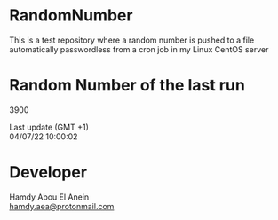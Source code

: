 # RandomNumber    
This is a test repository where a random number is pushed to a file automatically passwordless from a cron job in my Linux CentOS server    
# Random Number of the last run   
3900
      
Last update (GMT +1)    
04/07/22 10:00:02
# Developer    
Hamdy Abou El Anein   
hamdy.aea@protonmail.com

